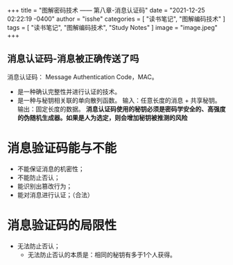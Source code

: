 +++
title = "图解密码技术 —— 第八章-消息认证码"
date = "2021-12-25 02:22:19 -0400"
author = "isshe"
categories = [ "读书笔记", "图解编码技术" ]
tags = [ "读书笔记", "图解编码技术", "Study Notes" ]
image = "image.jpeg"
+++


消息认证码-消息被正确传送了吗
---
消息认证码： Message Authentication Code，MAC。
* 是一种确认完整性并进行认证的技术。
* 是一种与秘钥相关联的单向散列函数。
输入：任意长度的消息 + 共享秘钥。
输出：固定长度的数据。
**消息认证码使用的秘钥必须是密码学安全的、高强度的伪随机生成器。如果是人为选定，则会增加秘钥被推测的风险**

# 消息验证码能与不能
* 不能保证消息的机密性；
* 不能防止否认；
* 能识别出篡改行为；
* 能对消息进行认证；（合法）

# 消息验证码的局限性
* 无法防止否认；
    * 无法防止否认的本质是：相同的秘钥有多于1个人获得。